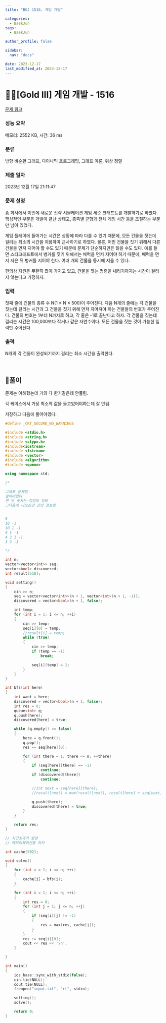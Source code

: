 ```yaml
---
title: "BOJ 1516. 게임 개발"

categories:
  - BaekJun
tags:
  - BaekJun

author_profile: false

sidebar:
  nav: "docs"

date: 2023-12-17
last_modified_at: 2023-12-17
---
```


# 🙇‍♀️[Gold III] 게임 개발 - 1516 

[문제 링크](https://www.acmicpc.net/problem/1516) 

### 성능 요약

메모리: 2552 KB, 시간: 36 ms

### 분류

방향 비순환 그래프, 다이나믹 프로그래밍, 그래프 이론, 위상 정렬

### 제출 일자

2023년 12월 17일 21:11:47

### 문제 설명

<p>숌 회사에서 이번에 새로운 전략 시뮬레이션 게임 세준 크래프트를 개발하기로 하였다. 핵심적인 부분은 개발이 끝난 상태고, 종족별 균형과 전체 게임 시간 등을 조절하는 부분만 남아 있었다.</p>

<p>게임 플레이에 들어가는 시간은 상황에 따라 다를 수 있기 때문에, 모든 건물을 짓는데 걸리는 최소의 시간을 이용하여 근사하기로 하였다. 물론, 어떤 건물을 짓기 위해서 다른 건물을 먼저 지어야 할 수도 있기 때문에 문제가 단순하지만은 않을 수도 있다. 예를 들면 스타크래프트에서 벙커를 짓기 위해서는 배럭을 먼저 지어야 하기 때문에, 배럭을 먼저 지은 뒤 벙커를 지어야 한다. 여러 개의 건물을 동시에 지을 수 있다.</p>

<p>편의상 자원은 무한히 많이 가지고 있고, 건물을 짓는 명령을 내리기까지는 시간이 걸리지 않는다고 가정하자.</p>

### 입력 

 <p>첫째 줄에 건물의 종류 수 N(1 ≤ N ≤ 500)이 주어진다. 다음 N개의 줄에는 각 건물을 짓는데 걸리는 시간과 그 건물을 짓기 위해 먼저 지어져야 하는 건물들의 번호가 주어진다. 건물의 번호는 1부터 N까지로 하고, 각 줄은 -1로 끝난다고 하자. 각 건물을 짓는데 걸리는 시간은 100,000보다 작거나 같은 자연수이다. 모든 건물을 짓는 것이 가능한 입력만 주어진다.</p>

### 출력 

 <p>N개의 각 건물이 완성되기까지 걸리는 최소 시간을 출력한다.</p>

</br>

## 🚀풀이

문제는 이해했는데 거의 다 한거같은데 안풀림.  

각 케이스에서 가장 최소의 값을 들고있어야하는데 잘 안됨.  

저장하고 다음에 풀어야겠다.  


```cpp
#define _CRT_SECURE_NO_WARNINGS

#include <stdio.h>
#include <string.h>
#include <ctype.h>
#include<iostream>
#include <fstream>
#include <vector>
#include <algorithm>
#include <queue>

using namespace std;

/*

그래프 문제임
알아버렸다
맨 앞 숫자는 정점의 정보
그다음에 나오는건 간선 정보임


5
10 -1
10 1 -1
4 1 -1
4 3 1 -1
3 3 -1

*/

int n;
vector<vector<int>> seq;
vector<bool> discovered;
int result[510];

void setting()
{
	cin >> n;
	seq = vector<vector<int>>(n + 1, vector<int>(n + 1, -1));
	discovered = vector<bool>(n + 1, false);

	int temp;
	for (int i = 1; i <= n; ++i)
	{
		cin >> temp;
		seq[i][0] = temp;
		//result[i] = temp;
		while (true)
		{
			cin >> temp;
			if (temp == -1)
				break;

			seq[i][temp] = 1;
		}
	}
}

int bfs(int here)
{
	int want = here;
	discovered = vector<bool>(n + 1, false);
	int res = 0;
	queue<int> q;
	q.push(here);
	discovered[here] = true;

	while (q.empty() == false)
	{
		here = q.front();
		q.pop();
		res += seq[here][0];

		for (int there = 1; there <= n; ++there)
		{
			if (seq[here][there] == -1)
				continue;
			if (discovered[there])
				continue;

			//int next = seq[here][there];
			//result[next] = max(result[next], result[here] + seq[next][0]);

			q.push(there);
			discovered[there] = true;
		}
	}

	return res;
}

// 시간초과가 발생
// 메모이제이션을 하자

int cache[502];

void solve()
{
	for (int i = 1; i <= n; ++i)
	{
		cache[i] = bfs(i);
	}

	for (int i = 1; i <= n; ++i)
	{
		int res = 0;
		for (int j = 1; j <= n; ++j)
		{
			if (seq[i][j] != -1)
			{
				res = max(res, cache[j]);
			}
		}
		res += seq[i][0];
		cout << res << '\n';
	}

}

int main()
{
	ios_base::sync_with_stdio(false);
	cin.tie(NULL);
	cout.tie(NULL);
	freopen("input.txt", "rt", stdin);

	setting();
	solve();

	return 0;
}
```